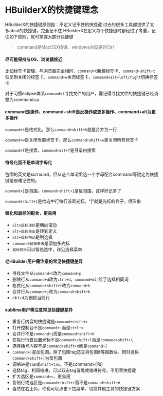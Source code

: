 # HBuilderX的快捷键理念

HBuilderX的快捷键原则是：不定义记不住的快捷键
过去的很多工具都提供了太多abcd的快捷键，完全记不住
HBuilderX在定义每个快捷键时都经过了考量，记住如下原则，就可掌握大部分快捷键

> command是MacOSX按键，windows对应是的Ctrl

#### 尽可能保持与OS、浏览器接近

比如标签卡管理，与浏览器完全相同，`command+t`新建标签卡、`command+shift+t`恢复刚关闭的标签卡、`command+w`关闭标签卡、`command+alt+left/right`切换标签卡

对于习惯eclipse体系`command+t`寻找文件的用户，需记得寻找文件的快捷键已经调整为command+p

#### command是操作、command+shift是反操作或更多操作、command+alt为更多操作

`command+k`是格式化，那么`command+shift+k`就是合并为一行

`command+w`是关闭当前标签卡，那么`command+shift+w`是关闭所有标签卡

`command+f`是搜索，`command+alt+f`是目录内搜索

#### 符号化而不是单词字母化

包围的英文是surround，但从这个单词里选一个字母配合command等键定为快捷键是很难记住的。

`command+]`是包围，`command+shift+]`是反包围，这样好记多了

`command+shift+|`是给选中行每行设置光标，“|”就是光标的样子，很形象

#### 强化和鼠标的配合，更易用

- `alt+鼠标滚轮`是横向滚动
- `alt+鼠标单击`是转到定义
- `alt+鼠标拖动`是列选择
- `command+鼠标单击`是添加多光标
- `鼠标双击`可以智能选中，详见选择菜单

#### 老HBuilder用户需注意的常见快捷键差异

- 寻找文件从`command+t`改为`command+p`
- 删除行从`command+d`改为`ctrl+d`。`command+d`让给了选择相同词
- 格式化从`command+shift+f`改为`command+k`
- 合并行从`command+j`改为`command+shift+k`
- ctrl+d为删除当前行

#### sublime用户需注意常见快捷键差异

- 重复行内容的快捷键是`command+shift+r`
- 打开控制台不是`command+~`而是`ctrl+x`
- 合并行不是`command+j`而是`command+shift+k`
- 在每行行首设置光标不是`command+shift+l`而是`command+shift+\`
- 选择括号内容不是`command+shift+m`而是`command+[`
- `command+]`是加包围。除了包围tag还支持包围if等函数块。同时提供`command+shift+]`为反包围
- 调缩进是`tab`或`shift+tab`，不是command+[和]
- 选择tag、相同缩进，可以双击tag首尾或缩进符号，不用背快捷键
- 扩大选区是`command+=`，更易用
- 复制行或选区是`command+shift+r`而不是`command+shift+d`
- 当然在右上角，你也可以点击下拉菜单，切换其他工具的快捷键方案